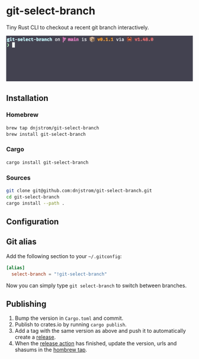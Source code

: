 # git-select-branch

Tiny Rust CLI to checkout a recent git branch interactively.

![git-select-branch lets you select a recent branch interactively.](./screenshot.gif)


## Installation

### Homebrew

```bash
brew tap dnjstrom/git-select-branch
brew install git-select-branch
```

### Cargo

```bash
cargo install git-select-branch
```

### Sources

```bash
git clone git@github.com:dnjstrom/git-select-branch.git
cd git-select-branch
cargo install --path .
```

## Configuration

### 

## Git alias

Add the following section to your `~/.gitconfig`:

```toml
[alias]
  select-branch = "!git-select-branch"
```

Now you can simply type `git select-branch` to switch between branches.


## Publishing

1. Bump the version in `Cargo.toml` and commit.
2. Publish to crates.io by running `cargo publish`.
3. Add a tag with the same version as above and push it to automatically create a [release](https://github.com/dnjstrom/git-select-branch/releases).
4. When the [release action](https://github.com/dnjstrom/git-select-branch/actions) has finished, update the version, urls and shasums in the [hombrew tap](https://github.com/dnjstrom/homebrew-git-select-branch/edit/master/Formula/git-select-branch.rb). 
